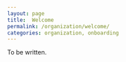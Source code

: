 ```yaml
---
layout: page
title:  Welcome
permalink: /organization/welcome/
categories: organization, onboarding
---
```


To be written.